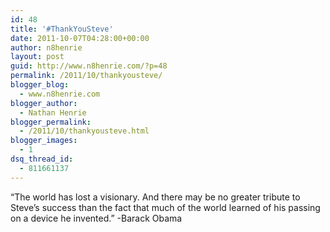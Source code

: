 ```yaml
---
id: 48
title: '#ThankYouSteve'
date: 2011-10-07T04:28:00+00:00
author: n8henrie
layout: post
guid: http://www.n8henrie.com/?p=48
permalink: /2011/10/thankyousteve/
blogger_blog:
  - www.n8henrie.com
blogger_author:
  - Nathan Henrie
blogger_permalink:
  - /2011/10/thankyousteve.html
blogger_images:
  - 1
dsq_thread_id:
  - 811661137
---
```

<div>
  &#8220;The world has lost a visionary. And there may be no greater tribute to Steve’s success than the fact that much of the world learned of his passing on a device he invented.&#8221; -Barack Obama
</div>

<div>
</div>
